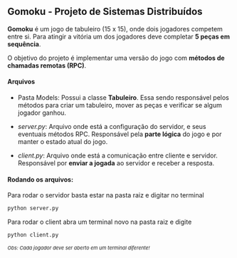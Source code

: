 ## Gomoku - Projeto de Sistemas Distribuídos

**Gomoku** é um jogo de tabuleiro (15 x 15), onde dois jogadores competem entre si. Para atingir a vitória um dos jogadores deve completar **5 peças em sequência**.

O objetivo do projeto é implementar uma versão do jogo com **métodos de chamadas remotas (RPC)**.

#### Arquivos
- Pasta Models: Possui a classe **Tabuleiro**. Essa sendo responsável pelos métodos para criar um tabuleiro, mover as peças e verificar se algum jogador ganhou.

- _server.py_: Arquivo onde está a configuração do servidor, e seus eventuais métodos RPC. Responsável pela **parte lógica** do jogo e por manter o estado atual do jogo.

- _client.py_: Arquivo onde está a comunicação entre cliente e servidor. Responsável por **enviar a jogada** ao servidor e receber a resposta.

#### Rodando os arquivos:
Para rodar o servidor basta estar na pasta raiz e digitar no terminal
``` bash
python server.py 
```
Para rodar o client abra um terminal novo na pasta raiz e digite
```bash
python client.py
```
<p style="font-size: 11px; font-style: italic"> Obs: Cada jogador deve ser aberto em um terminal diferente!</p>
